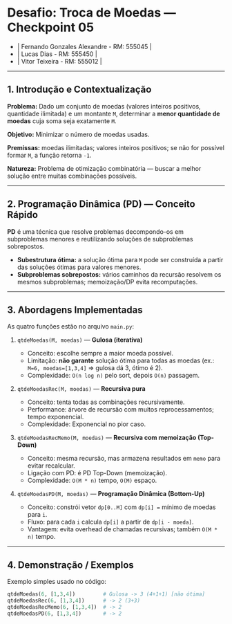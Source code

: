 # Desafio: Troca de Moedas — Checkpoint 05

- | Fernando Gonzales Alexandre - RM: 555045 |
- | Lucas Dias - RM: 555450 |
- | Vitor Teixeira - RM: 555012 |

---

## 1. Introdução e Contextualização

**Problema:** Dado um conjunto de moedas (valores inteiros positivos, quantidade ilimitada) e um montante `M`, determinar a **menor quantidade de moedas** cuja soma seja exatamente `M`.

**Objetivo:** Minimizar o número de moedas usadas.

**Premissas:** moedas ilimitadas; valores inteiros positivos; se não for possível formar `M`, a função retorna `-1`.

**Natureza:** Problema de otimização combinatória — buscar a melhor solução entre muitas combinações possíveis.

---

## 2. Programação Dinâmica (PD) — Conceito Rápido

**PD** é uma técnica que resolve problemas decompondo-os em subproblemas menores e reutilizando soluções de subproblemas sobrepostos.

- **Subestrutura ótima:** a solução ótima para `M` pode ser construída a partir das soluções ótimas para valores menores.
- **Subproblemas sobrepostos:** vários caminhos da recursão resolvem os mesmos subproblemas; memoização/DP evita recomputações.

---

## 3. Abordagens Implementadas

As quatro funções estão no arquivo `main.py`:

1. `qtdeMoedas(M, moedas)` — **Gulosa (iterativa)**
   - Conceito: escolhe sempre a maior moeda possível.
   - Limitação: **não garante** solução ótima para todas as moedas (ex.: `M=6, moedas=[1,3,4]` => gulosa dá 3, ótimo é 2).
   - Complexidade: `O(n log n)` pelo sort, depois `O(n)` passagem.

2. `qtdeMoedasRec(M, moedas)` — **Recursiva pura**
   - Conceito: tenta todas as combinações recursivamente.
   - Performance: árvore de recursão com muitos reprocessamentos; tempo exponencial.
   - Complexidade: Exponencial no pior caso.

3. `qtdeMoedasRecMemo(M, moedas)` — **Recursiva com memoização (Top-Down)**
   - Conceito: mesma recursão, mas armazena resultados em `memo` para evitar recalcular.
   - Ligação com PD: é PD Top-Down (memoização).
   - Complexidade: `O(M * n)` tempo, `O(M)` espaço.

4. `qtdeMoedasPD(M, moedas)` — **Programação Dinâmica (Bottom-Up)**
   - Conceito: constrói vetor `dp[0..M]` com `dp[i] =` mínimo de moedas para `i`.
   - Fluxo: para cada `i` calcula `dp[i]` a partir de `dp[i - moeda]`.
   - Vantagem: evita overhead de chamadas recursivas; também `O(M * n)` tempo.

---

## 4. Demonstração / Exemplos

Exemplo simples usado no código:
```py
qtdeMoedas(6, [1,3,4])         # Gulosa -> 3 (4+1+1) [não ótima]
qtdeMoedasRec(6, [1,3,4])      # -> 2 (3+3)
qtdeMoedasRecMemo(6, [1,3,4])  # -> 2
qtdeMoedasPD(6, [1,3,4])       # -> 2
